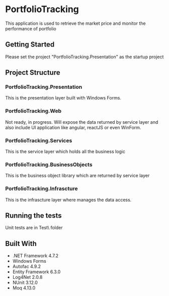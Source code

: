 # PortfolioTracking
 This application is used to retrieve the market price and monitor the performance of portfolio
 
## Getting Started
 Please set the project "PortfolioTracking.Presentation" as the startup project
 
## Project Structure
 
 ### PortfolioTracking.Presentation
  This is the presentation layer built with Windows Forms.
 
 ### PortfolioTracking.Web
  Not ready, in progress. Will expose the data returned by service layer and also include UI application like angular, reactJS or even WinForm.
 
 ### PortfolioTracking.Services 
  This is the service layer which holds all the business logic
  
 ### PortfolioTracking.BusinessObjects 
  This is the business object library which are returned by service layer
  
 ### PortfolioTracking.Infrascture
  This is the infrascture layer where manages the data access.
  
## Running the tests
 Unit tests are in Test\ folder
 
## Built With
* .NET Framework 4.7.2
* Windows Forms
* Autofac 4.9.2
* Entity Framework 6.3.0
* Log4Net 2.0.8
* NUnit 3.12.0
* Moq 4.13.0